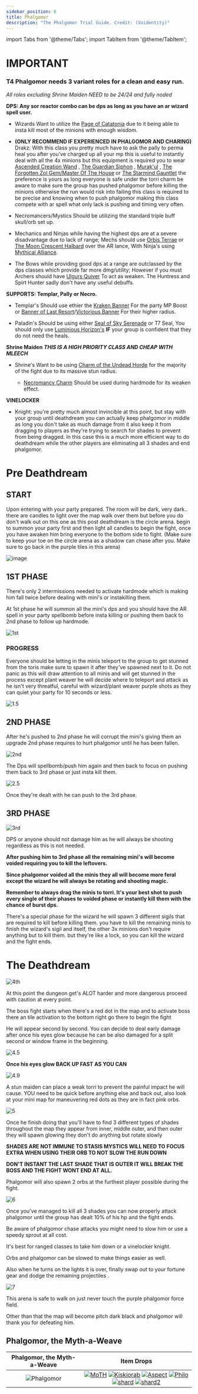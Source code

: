 ```yaml
---
sidebar_position: 6
title: Phalgomor
description: "The Phalgomor Trial Guide. Credit: (Voidentity)"
---
```


import Tabs from '@theme/Tabs';
import TabItem from '@theme/TabItem';

<Tabs>
  <TabItem value="Important Role Information" label="Important Role Information" default>

# IMPORTANT
### T4 Phalgomor needs 3 variant roles for a clean and easy run.
    
*All roles excluding Shrine Maiden NEED to be 24/24 and fully noded*

**DPS: Any sor reactor combo can be dps as long as you have an ar wizard spell user.**
    
 - Wizards Want to utilize the [Page of Catatonia](https://wiki.valorserver.com/docs/items/abilities/spells/ar/page_of_catatonia.md) due to it being able to insta kill most of the minions with enough wisdom.
 
 - **(ONLY RECOMMEND IF EXPERIENCED IN PHALGOMOR AND CHARING)** Drakz: With this class you pretty much have to ask the pally to perma heal you after you've charged up all your mp this is useful to instantly deal with all the 4x minions but this equipment is required you to wear [Ascended Creation Wand](https://wiki.valorserver.com/docs/items/weapons/wands/ut/wand_of_the_ascended_creations) , [The Guardian Siphon](https://wiki.valorserver.com/docs/items/abilities/siphons/legendary/guardian_siphon) , [Murak'ul](https://wiki.valorserver.com/docs/items/armors/robes/legendary/whispers_of_murakul) , [The Forgotten Zol Gem/Master Of The House](https://wiki.valorserver.com/docs/items/rings/legendary/master_of_the_house) or [The Starmind Gauntlet](https://wiki.valorserver.com/docs/items/rings/legendary/starmind_gauntlet) the preference is yours as long everyone is safe under the torri charm be aware to make sure the group has pushed phalgomor before killing the minions otherwise the run would risk into failing this class is required to be precise and knowing when to push phalgomor making this class compete with ar spell what only lack is pushing and timing very often.

 - Necromancers/Mystics Should be utilizing the standard triple buff skull/orb set up. 
    
 - Mechanics and Ninjas while having the highest dps are at a severe disadvantage due to lack of range; Mechs should use [Orbis Terrae](https://wiki.valorserver.com/docs/items/weapons/lances/legendary/orbis_terrae) or [The Moon Crescent Halbard](https://wiki.valorserver.com/docs/items/weapons/lances/legendary/moon_crescent_halberd) over the AR lance, With Ninja's using [Mythical Alliance](https://wiki.valorserver.com/docs/items/weapons/weapons/katanas/legendary/katana_of_mythical_alliance).
    
 - The Bows while providing good dps at a range are outclassed by the dps classes which provide far more dmg/utility; However if you must Archers should have [Ulgurs Quiver](https://wiki.valorserver.com/docs/items/abilities/quivers/fabled/ulgurs_spectral_quiver) To act as weaken. The Huntress and Spirt Hunter sadly don't have any useful debuffs. 

**SUPPORTS: Templar, Pally or Necro.**
    
 - Templar's Should use ethier the [Kraken Banner](https://wiki.valorserver.com/docs/items/abilities/banners/ut/banner_of_the_furious_kraken) For the party MP Boost or [Banner of Last Resort](https://wiki.valorserver.com/docs/items/abilities/banners/legendary/banner_of_last_resort)/[Victorious Banner](https://wiki.valorserver.com/docs/items/abilities/banners/ut/victorious_banner) For their higher radius.
 
 - Paladin's Should be using either [Seal of Sky Serenade](https://wiki.valorserver.com/docs/items/abilities/seals/ut/seal_of_sky_serenade) or T7 Seal, You should only use [Luminious Horizon's](https://wiki.valorserver.com/docs/items/abilities/seals/legendary/luminious_horizon) **IF** your group is confident that they do not need the heals.

**Shrine Maiden** ***THIS IS A HIGH PRIORITY CLASS AND CHEAP WITH MLEECH***
    
 - Shrine's Want to be using [Charm of the Undead Horde](https://wiki.valorserver.com/docs/items/abilities/charms/legendary/charm_of_the_undead_horde.md) for the majority of the fight due to its massive stun radius.
    
    - [Necromancy Charm](https://wiki.valorserver.com ) Should be used during hardmode for its weaken effect.

**VINELOCKER**

 - Knight: you're pretty much almost invincible at this point, but stay with your group until deathdream you can actually keep phalgomor in middle as long you don't take as much damage from it also keep it from dragging to players as they're trying to search for shades to prevent from being dragged. In this case this is a much more efficient way to do deathdream while the other players are eliminating all 3 shades and end phalgomor.


</TabItem> 
<TabItem value="Pre Deathdream" label="Pre Deathdream">

# Pre Deathdream
  
## START
Upon entering with your party prepared. The room will be dark, very dark.. there are candles to light over the map walk over them but before you do don't walk out on this one as this post deathdream is the circle arena. begin to summon your party first and then light all candles to begin the fight, once you have awaken him bring everyone to the bottom side to fight. (Make sure to keep your toe on the circle arena as a shadow can chase after you. Make sure to go back in the purple tiles in this arena)

![image](https://user-images.githubusercontent.com/114798136/197919721-d13d142f-06de-48a6-8f16-079106c39f58.png)
## 1ST PHASE
There's only 2 intermissions needed to activate hardmode which is making him fall twice before dealing with mini's or instakilling them.

At 1st phase he will summon all the mini's dps and you should have the AR spell in your party spellbomb before insta killing or pushing them back to 2nd phase to follow up hardmode.

![1st](https://user-images.githubusercontent.com/114798136/196879843-8fc9ef16-6dfc-4e30-bd9e-3c93154adfd5.png)


### PROGRESS
Everyone should be letting in the minis teleport to the group to get stunned from the toris make sure to spawn it after they've spawned next to it. Do not panic as this will draw attention to all minis and will get stunned in the process except plant weaver he will decide where to teleport and attack as he isn't very threatful, careful with wizard/plant weaver purple shots as they can quiet your party for 10 seconds or less.

![1.5](https://user-images.githubusercontent.com/114798136/196879944-2d37aafb-e0ba-422d-8058-efa3497a5d29.png)


## 2ND PHASE
After he's pushed to 2nd phase he will corrupt the mini's giving them an upgrade 2nd phase requires to hurt phalgomor until he has been fallen.

![2nd](https://user-images.githubusercontent.com/114798136/196880003-6cfa1aaf-7144-47c9-a0fc-30b131795e4a.png)


The Dps will spellbomb/push him again and then back to focus on pushing them back to 3rd phase or just insta kill them.

![2.5](https://user-images.githubusercontent.com/114798136/196880055-81a57359-b810-4b10-9085-c51dd877a8f0.png)


Once they're dealt with he can push to the 3rd phase.



## 3RD PHASE

![3rd](https://user-images.githubusercontent.com/114798136/196880129-c32bd7b1-4db4-42cd-82d3-4ad7d885aa2d.png)


DPS or anyone should not damage him as he will always be shooting regardless as this is not needed.

**After pushing him to 3rd phase all the remaining mini's will become voided requiring you to kill the leftovers.**

**Since phalgomor voided all the minis they all will become more feral except the wizard he will always be rotating and shooting magic.**

**Remember to always drag the minis to torri. It's your best shot to push every single of their phases to voided phase or instantly kill them with the chance of burst dps.**

There's a special phase for the wizard he will spawn 3 different sigils that are required to kill before killing them. you have to kill the remaining minis to finish the wizard's sigil and itself, the other 3x minions don't require anything but to kill them. 
but they're like a lock, so you can kill the wizard and the fight ends.

  </TabItem>
  <TabItem value="The Deathdream" label="The Deathdream">

 # The Deathdream

![4th](https://user-images.githubusercontent.com/114798136/196880214-d35e94bb-12ed-4a90-9075-d5939a94d755.png)
 
At this point the dungeon get's ALOT harder and more dangerous proceed with caution at every point.

The boss fight starts when there's a red dot in the map and to activate boss there an tile activation to the bottom right go there to begin the fight

He will appear second by second. You can decide to deal early damage after once his eyes glow because he can be also damaged for a split second or window frame in the beginning.

![4.5](https://user-images.githubusercontent.com/114798136/196880325-88c63af2-d62e-4acb-bfb3-022a9f8b3989.png)

**Once his eyes glow BACK UP FAST AS YOU CAN**

![4.9](https://user-images.githubusercontent.com/114798136/196880354-b2a5a627-f17e-48c4-ba7a-1f198f5556f2.png)


A stun maiden can place a weak torri to prevent the painful impact he will cause.
YOU need to be quick before anything else and back out, also look at your mini map for maneuvering red dots as they are in fact pink orbs.  

![5](https://user-images.githubusercontent.com/114798136/196880404-ccccd205-5c88-49ce-8ad9-fc1fc36ddb3f.png)

Once he finish doing that you'll have to find 3 different types of shades throughout the map
they appear from inner, middle outer, and then outer they will spawn glowing they don't do anything but rotate slowly 
    
**SHADES ARE NOT IMMUNE TO STASIS MYSTICS WILL NEED TO FOCUS EXTRA WHEN USING THEIR ORB TO NOT SLOW THE RUN DOWN**

**DON'T INSTANT THE LAST SHADE THAT IS OUTER IT WILL BREAK THE BOSS AND THE FIGHT WONT END AT ALL.**

Phalgomor will also spawn 2 orbs at the furthest player possible during the fight.

![6](https://user-images.githubusercontent.com/114798136/196880455-43dc5403-e633-4650-9282-54726a1c8f31.png)

Once you've managed to kill all 3 shades you can now properly attack phalgomor until the group has dealt 10% of his hp and the fight ends.

Be aware of phalgomor chase attacks you might need to slow him or use a speedy sprout at all cost.

It's best for ranged classes to take him down or a vinelocker knight.

Orbs and phalgomor can be slowed to make things easier as well.

Also when he turns on the lights it is over, finally swap out to your fortune gear and dodge the remaining projectiles .


![7](https://user-images.githubusercontent.com/114798136/196880506-868e0ef7-5e9a-4c49-a8fc-a4ac5919a361.png)

This arena is safe to walk on just never touch the purple phalgomor force field.

Other than that the map will become pitch dark black and phalgomor will thank you for defeating him.

</TabItem>
<TabItem value="Item Drops" label="Item Drops">

## Phalgomor, the Myth-a-Weave

Phalgomor, the Myth-a-Weave   |  Item Drops
:-------------------------:|:-------------------------:
![Phalgomor](https://user-images.githubusercontent.com/114798136/202235193-49fa2c89-e88b-45f4-9f40-91567ef96322.png) | [![MoTH](https://vwiki.valorserver.com/api/item/picture/master%20of%20the%20house)](https://wiki.valorserver.com/docs/items/rings/legendary/master_of_the_house) [![Kiskiorab](https://vwiki.valorserver.com/api/item/picture/kiskorab)](https://wiki.valorserver.com/docs/items/armors/robes/legendary/kiskiorab) [![Aspect](https://vwiki.valorserver.com/api/item/picture/aspect%20of%20phalgomor)](https://wiki.valorserver.com/docs/items/misc/aspects/) [![Philo](https://i.imgur.com/MGNJgQw.png)](https://wiki.valorserver.com/docs//items/misc/philosophers_stone/) [![shard](https://vwiki.valorserver.com/api/item/picture/shard%20of%20cosmic%20collapse)](https://wiki.valorserver.com/docs//items/misc/shards/) [![shard2](https://vwiki.valorserver.com/api/item/picture/shard%20of%20the%20grand%20challenge)](https://wiki.valorserver.com/docs//items/misc/shards/)
  
</TabItem>
</Tabs>
